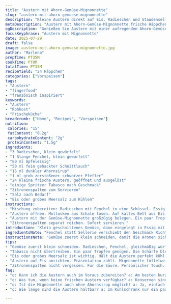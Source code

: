 ```yaml
---
title: "Austern mit Ahorn-Gemüse-Mignonnette"
slug: "austern-mit-ahorn-gemuese-mignonnette"
description: "Kleine Austern direkt auf Eis. Radieschen und Staudensellerie fein gewürfelt, eingelegt in Apfelessig mit feiner Ahornnote. Schnittlauch dient als aromatischer Frischekick, schwarzer Pfeffer sorgt für leichte Schärfe. Leichter Tabasco-Schuss. Zitronenecken frisch dazu. Ohne Nüsse, Milch, Gluten oder Ei. 24 Häppchen. Schnell vorbereitet, kühl gestellt. Kombination aus frischer Säure, mild süß und pikanter Schärfe. Kalt serviert, ideal zum Auftakt. Vegetarischer Mignonnette-Twist mit süßem Ahornsirup."
metaDescription: "Austern mit Ahorn-Gemüse-Mignonnette frische Häppchen aus Radieschen und Fenchel. Ideal fürs Apéro mit Zitronen. Vegetarischer Twist."
ogDescription: "Genießen Sie Austern mit einer aufregenden Ahorn-Gemüse-Mignonnette, frisch und leckere Vielfalt für jeden Anlass."
focusKeyphrase: "Austern mit Mignonnette"
date: 2025-07-29
draft: false
image: austern-mit-ahorn-gemuese-mignonnette.jpg
author: "Marlena"
prepTime: PT35M
cookTime: PT0M
totalTime: PT35M
recipeYield: "24 Häppchen"
categories: ["Vorspeisen"]
tags:
- "Austern"
- "fingerfood"
- "französisch inspiriert"
keywords:
- "Austern"
- "Rohkost"
- "Frischeküche"
breadcrumb: ["Home", "Recipes", "Vorspeisen"]
nutrition: 
 calories: "15"
 fatContent: "0.2g"
 carbohydrateContent: "2g"
 proteinContent: "1.5g"
ingredients:
- "3 Radieschen, klein gewürfelt"
- "1 Stange Fenchel, klein gewürfelt"
- "80 ml Apfelessig"
- "50 ml fein gehackter Schnittlauch"
- "15 ml dunkler Ahornsirup"
- "1 ml grob zerstoßener schwarzer Pfeffer"
- "24 kleine frische Austern, geöffnet und ausgelöst"
- "einige Spritzer Tabasco nach Geschmack"
- "Zitronenspalten zum Servieren"
- "Salz nach Bedarf"
- "Eis oder grobes Meersalz zum Kühlen"
instructions:
- "Mischung zubereiten: Radieschen mit Fenchel in eine Schüssel. Essig und Ahornsirup zugeben. Schnittlauch einrühren. Pfeffer darüber. Nach Bedarf salzen. Kalt stellen, mindestens 25 Minuten."
- "Austern öffnen. Mollusken aus Schale lösen. Auf kaltes Bett aus Eis oder grobem Salz legen."
- "Austern mit der Gemüse-Mignonnette großzügig belegen. Ein paar Tropfen Tabasco darauf träufeln."
- "Zitronenspalten separat reichen. Sofort servieren."
introduction: "Klein geschnittenes Gemüse, dann eingelegt in Essig mit süßem Ahornsirup. Salz und Pfeffer leben vom Kontrast. Austern, frisch geöffnet, ohne Umschweife auf Eis gesetzt. Mignonnette nicht klassisch mit Schalotten, sondern mit Fenchel und Radieschen. Mehr Biss, mehr Aroma. Kalt servieren. Spritzer Tabasco für die Anhänger von Schärfe. Zitronenecken für Säure, die sich einschleicht. Alles ohne Nüsse, Milch, Gluten, Ei. Schnell, frisch, knackig. Ein moderner Twist. Viel Textur, wenig Aufwand. Je 24 Häppchen. Vorspeise. Geschenk für Frohnaturen. Einfach. Nicht verschnörkelt."
ingredientsNote: "Fenchel statt Sellerie verschiebt den Geschmack Richtung Anis, gibt frischen Kick. Mehr Apfelessig statt nur nur Essig macht es saurer und lebendiger. Radieschensockel bleibt, damit die Schärfe bleibt. Dunkler Ahornsirup sorgt für karamellige Tiefe, süß ohne aufdringlich zu sein. Schnittlauch, das Grüne, leicht scharf und frisch. Tabasco nach Belieben, nicht zu viel, nur ein Hauch. Salz nicht vergessen, sonst verwässert der Geschmack. Nur frische Austern, keine Rohware aus dem Gefrierfach. Eis oder grobes Salz kühlen, hält die Austern perfekt kalt. Zitronen werden separat gereicht, damit unterschiedliche Vorlieben bedient sind."
instructionsNote: "Gemüse zuerst klein schneiden, damit die Aromen sich gut verteilen und die Essigmarinade einziehen kann. Mindestens 25 Minuten im Kühlschrank, besser 30 Minuten. Die Mischung etwas umrühren vor dem Servieren. Austern direkt vor Gästen öffnen, sonst verlieren sie Flüssigkeit. Kühle Unterlage für Präsentation bringt Frische, hält Geschmack. Mignonnette löffelweise auf Austern geben, danach eine kleine Menge Tabasco. Zitronenspalten bereitstellen, frischer Spritzer bringt Lebendigkeit. Sofort servieren, nicht stehenlassen. Alles sehr einfach. Keine garzeit, nur Vorbereitung. Der Twist liegt in Fenchel und mehr Ahornsirup. Schnell, frisch, leicht herzustellen."
tips:
- "Gemüse zuerst klein schneiden. Radieschen, Fenchel, gleichmäßig würfeln. Die Aromen müssen mischen. Marinade gut einziehen lassen. Mindestens 25 Minuten im Kühlschrank. Je länger, desto intensiver."
- "Tabasco nicht übertreiben. Ein paar Tropfen genügen. Die Schärfe bleibt mild, wird nicht überdeckt. Zitrone kräftig. Separat reichen. Jeder mag es anders. So bleibt die Frische ordentlich."
- "Eis oder grobes Meersalz ist wichtig. Hält die Austern perfekt kühl. Nur frische Austern nutzen. Keine gefrorenen. Schalen gleich vor den Gästen öffnen. Flüssigkeit bleibt so besser drin."
- "Austern auf Eis anrichten. Präsentation zählt. Mignonnette löffelweise draufhauen. Ein Hit beim Apéro. Farbenfroh und knusprig. Bei Fenchel dieser Anisgeschmack. Kommt gut rüber. Einfach genial."
- "Zitronenspalten nicht vergessen. Für die Säure. Persönlicher Touch. Je nach Vorliebe. Viel Textur, wenig Aufwand. Einfach zu machen und sieht feierlich aus. Zutaten sind wichtig für den Kick."
faq:
- "q: Kann ich die Austern auch im Voraus zubereiten? a: Am besten kurz vor dem Servieren. Austern verlieren Flüssigkeit. Wenn doch, wenige Stunden vorher."
- "q: Was tun, wenn keine frischen Austern verfügbar? a: Konserven sind eine Option. Aber nicht gleichwertig. Frische sind der Schlüssel. Geschmack und Textur unvergleichlich."
- "q: Ist die Mignonnette auch ohne Ahornsirup möglich? a: Ja, einfach Essig und die anderen Zutaten. Probieren Sie auch mit Honig. Süße bleibt wichtig."
- "q: Wie lange sind die Austern haltbar? a: Im Kühlschrank nur ein paar Stunden. Frische sind entscheidend. Über Nacht eher nicht. Gleich essen für besten Geschmack."

---
```

